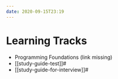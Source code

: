 ```yaml
---
date: 2020-09-15T23:19
---
```


# Learning Tracks

* Programming Foundations (link missing)
* [[study-guide-test]]#
* [[study-guide-for-interview]]#
